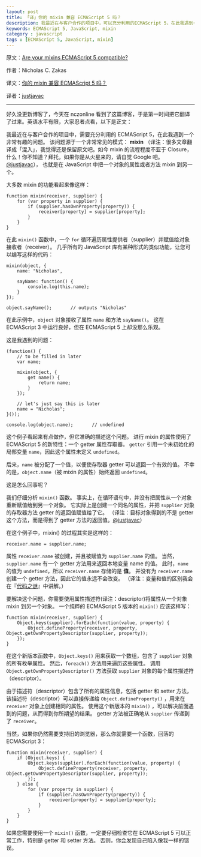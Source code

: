 ```yaml
---
layout: post
title: 「译」你的 mixin 兼容 ECMAScript 5 吗？
description: 我最近在与客户合作的项目中，可以充分利用的ECMAScript 5，在此我遇到一个非常有趣的问题。该问题源于一个非常常见的模式： mixin，也就是在 JavaScript 中把一个对象的属性（包括方法） mixin 到另一个。
keywords: ECMAScript 5, JavaScript, mixin
category : javascript
tags : [ECMAScript 5, JavaScript, mixin]
---
```


原文：[Are your mixins ECMAScript 5 compatible?](http://www.nczonline.net/blog/2012/12/11/are-your-mixins-ecmascript-5-compatible/)

作者：Nicholas C. Zakas

译文：[你的 mixin 兼容 ECMAScript 5 吗？](http://justjavac.com/javascript/2012/12/11/are-your-mixins-ecmascript-5-compatible.html)

译者：[justjavac](http://weibo.com/justjavac)

----------------------------------------------------

好久没更新博客了，今天在 nczonline 看到了这篇博客，于是第一时间把它翻译了过来。英语水平有限，大家忍者点看，以下是正文：

我最近在与客户合作的项目中，需要充分利用的 ECMAScript 5，在此我遇到一个非常有趣的问题。
该问题源于一个非常常见的模式： **mixin** （译注：很多文章翻译成「混入」，我觉得还是保留原文吧。如今 mixin 的流程程度不亚于 Closure，什么！你不知道？拜托，如果你是从火星来的，请自觉 Google 吧。[@justjavac](http://justjavac.com)），
也就是在 JavaScript 中把一个对象的属性或者方法 mixin 到另一个。

大多数 mixin 的功能看起来像这样：

    function mixin(receiver, supplier) {
        for (var property in supplier) {
            if (supplier.hasOwnProperty(property)) {
                receiver[property] = supplier[property];
            }
        }
    }

在此 `mixin()` 函数中，一个 `for` 循环遍历属性提供者（supplier）并赋值给对象接收者（receiver）。
几乎所有的 JavaScript 库有某种形式的类似功能，让您可以编写这样的代码：

    mixin(object, {
        name: "Nicholas",

        sayName: function() {
            console.log(this.name);
        }
    });

    object.sayName();       // outputs "Nicholas"

在此示例中，`object` 对象接收了属性 `name` 和方法 `sayName()`。
这在 ECMAScript 3 中运行良好，但在 ECMAScript 5 上却没那么乐观。

这是我遇到的问题：

    (function() {
        // to be filled in later
        var name;

        mixin(object, {
            get name() {
                return name;
            }
        });

        // let's just say this is later
        name = "Nicholas";
    }());

    console.log(object.name);       // undefined
    
这个例子看起来有点做作，但它准确的描述这个问题。
进行 mixin 的属性使用了 ECMAScript 5 的新特性：一个 getter 属性存取器。
`getter` 引用一个未初始化的局部变量 `name`，因此这个属性未定义 `undefined`。

后来，`name` 被分配了一个值，以便使存取器 getter 可以返回一个有效的值。
不幸的是，`object.name`（被 mixin 的属性）始终返回 `undefined`。

这是怎么回事呢？

我们仔细分析 `mixin()` 函数。
事实上，在循环语句中，并没有把属性从一个对象重新赋值给到另一个对象。
它实际上是创建一个同名的属性，并把 `supplier` 对象的存取器方法 getter 的返回值赋值给了它。
（译注：目标对象得到的不是 getter 这个方法，而是得到了 getter 方法的返回值。[@justjavac](http://justjavac.com)）

在这个例子中，mixin() 的过程其实是这样的：

    receiver.name = supplier.name;

属性 `receiver.name` 被创建，并且被赋值为 `supplier.name` 的值。
当然，`supplier.name` 有一个 getter 方法用来返回本地变量 name 的值。
此时，`name` 的值为 `undefined`，所以 `receiver.name` 存储的是 **值**。
并没有为 `receiver.name` 创建一个 getter 方法，因此它的值永远不会改变。
（译注：变量和值的区别我会在『[代码之谜](http://justjavac.com/codepuzzle/2012/09/25/codepuzzle-introduction.html)』中讲解。）

要解决这个问题，你需要使用属性描述符(译注：descriptor)将属性从一个对象 mixin 到另一个对象。
一个纯粹的 ECMAScript 5 版本的 `mixin()` 应该这样写：

    function mixin(receiver, supplier) {
        Object.keys(supplier).forEach(function(value, property) {
            Object.defineProperty(receiver, property, Object.getOwnPropertyDescriptor(supplier, property));
        });
    }

在这个新版本函数中，`Object.keys()` 用来获取一个数组，包含了 `supplier` 对象的所有枚举属性。
然后，`foreach()` 方法用来遍历这些属性。
调用 `Object.getOwnPropertyDescriptor()` 方法获取 `supplier` 对象的每个属性描述符（descriptor）。

由于描述符（descriptor）包含了所有的属性信息，包括 getter 和 setter 方法，
该描述符（descriptor）可以直接传递给 `Object.defineProperty()` ，用来在 `receiver` 对象上创建相同的属性。
使用这个新版本的 `mixin()` ，可以解决前面遇到的问题，从而得到你所期望的结果。
getter 方法被正确地从 `supplier` 传递到了 `receiver`。

当然，如果你仍然需要支持旧的浏览器，那么你就需要一个函数，回落的 ECMAScript 3：

    function mixin(receiver, supplier) {
        if (Object.keys) {
            Object.keys(supplier).forEach(function(value, property) {
                Object.defineProperty(receiver, property, Object.getOwnPropertyDescriptor(supplier, property));
            });
        } else {
            for (var property in supplier) {
                if (supplier.hasOwnProperty(property)) {
                    receiver[property] = supplier[property];
                }
            }
        }
    }

如果您需要使用一个 `mixin()` 函数，一定要仔细检查它在 ECMAScript 5 可以正常工作，特别是 getter 和 setter 方法。
否则，你会发现自己陷入像我一样的错误。